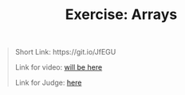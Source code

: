 <h1 align="center">Exercise: Arrays</h1>
    <br>

<blockquote>
    <p>
        Short Link: https://git.io/JfEGU
    </p>
    <p>
        Link for video:
        <a href="#">will be here</a>
    </p>
    <p>
        Link for Judge: 
        <a href="https://judge.softuni.bg/Contests/Practice/Index/1798#0">here</a>
    </p>
</blockquote>
